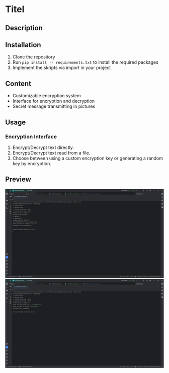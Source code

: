 # Titel
## Description
## Installation
1. Clone the repository
2. Run `pip install -r requirements.txt` to install the required packages
3. Implement the skripts via import in your project

## Content
- Customizable encryption system
- Interface for encryption and decryption
- Secret message transmitting in pictures

## Usage
### Encryption Interface
1. Encrypt/Decrypt text directly.
2. Encrypt/Decrypt text read from a file.
3. Choose between using a custom encryption key or generating a random key by encryption.

## Preview
<img src="examples/example_interface_1.png"> <br>
<img src="examples/example_interface_2.png"> <br>